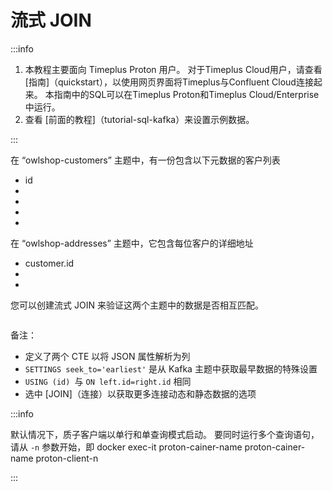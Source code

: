 # 流式 JOIN

:::info

1. 本教程主要面向 Timeplus Proton 用户。 对于Timeplus Cloud用户，请查看 [指南]（quickstart），以使用网页界面将Timeplus与Confluent Cloud连接起来。 本指南中的SQL可以在Timeplus Proton和Timeplus Cloud/Enterprise中运行。
2. 查看 [前面的教程]（tutorial-sql-kafka）来设置示例数据。

:::

在 “owlshop-customers” 主题中，有一份包含以下元数据的客户列表

- id
-
-
-
-

在 “owlshop-addresses” 主题中，它包含每位客户的详细地址

- customer.id
-
-

您可以创建流式 JOIN 来验证这两个主题中的数据是否相互匹配。

```sql
```

备注：

- 定义了两个 CTE 以将 JSON 属性解析为列
- `SETTINGS seek_to='earliest'` 是从 Kafka 主题中获取最早数据的特殊设置
- `USING (id) `与 `ON left.id=right.id` 相同
- 选中 [JOIN]（连接）以获取更多连接动态和静态数据的选项

:::info

默认情况下，质子客户端以单行和单查询模式启动。 要同时运行多个查询语句，请从 `-n` 参数开始，即 docker exec-it proton-cainer-name proton-cainer-name proton-client-n

:::

